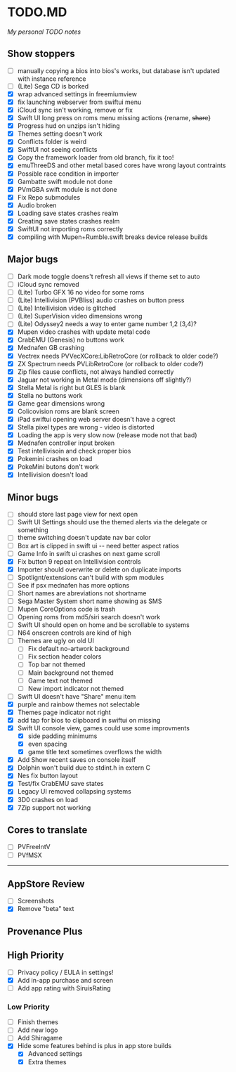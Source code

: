 # TODO.MD
_My personal TODO notes_

## Show stoppers

- [ ] manually copying a bios into bios's works, but database isn't updated with instance reference
- [ ] (Lite) Sega CD is borked
- [X] wrap advanced settings in freemiumview
- [X] fix launching webserver from swiftui menu
- [X] iCloud sync isn't working, remove or fix
- [X] Swift UI long press on roms menu missing actions {rename, ~~share~~}
- [X] Progress hud on unzips isn't hiding
- [X] Themes setting doesn't work
- [X] Conflicts folder is weird
- [X] SwiftUI not seeing conflicts
- [X] Copy the framework loader from old branch, fix it too!
- [X] emuThreeDS and other metal based cores have wrong layout contraints
- [X] Possible race condition in importer
- [X] Gambatte swift module not done
- [X] PVmGBA swift module is not done
- [X] Fix Repo submodules
- [X] Audio broken
- [X] Loading save states crashes realm
- [X] Creating save states crashes realm
- [X] SwiftUI not importing roms correctly
- [X] compiling with Mupen+Rumble.swift breaks device release builds

## Major bugs

- [ ] Dark mode toggle doens't refresh all views if theme set to auto
- [ ] iCloud sync removed
- [ ] (Lite) Turbo GFX 16 no video for some roms
- [ ] (Lite) Intellivision (PVBliss) audio crashes on button press
- [ ] (Lite) Intellivision video is glitched
- [ ] (Lite) SuperVision video dimensions wrong
- [ ] (Lite) Odyssey2 needs a way to enter game number 1,2 (3,4)?
- [X] Mupen video crashes with update metal code
- [X] CrabEMU (Genesis) no buttons work
- [X] Mednafen GB crashing
- [X] Vectrex needs PVVecXCore:LibRetroCore (or rollback to older code?)
- [X] ZX Spectrum needs PVLibRetroCore (or rollback to older code?)
- [X] Zip files cause conflicts, not always handled correctly
- [X] Jaguar not working in Metal mode (dimensions off slightly?)
- [X] Stella Metal is right but GLES is blank
- [X] Stella no buttons work
- [X] Game gear dimensions wrong
- [X] Colicovision roms are blank screen
- [X] iPad swiftui opening web server doesn't have a cgrect
- [X] Stella pixel types are wrong - video is distorted
- [X] Loading the app is very slow now (release mode not that bad)
- [X] Mednafen controller input broken
- [X] Test intellivisoin and check proper bios
- [X] Pokemini crashes on load
- [X] PokeMini butons don't work
- [X] Intellivision doesn't load

## Minor bugs

- [ ] should store last page view for next open
- [ ] Swift UI Settings should use the themed alerts via the delegate or something
- [ ] theme switching doesn't update nav bar color
- [ ] Box art is clipped in swift ui -- need better aspect ratios
- [ ] Game Info in swift ui crashes on next game scroll
- [X] Fix button 9 repeat on Intellivision controls
- [X] Importer should overwrite or delete on duplicate imports
- [ ] Spotlignt/extensions can't build with spm modules
- [ ] See if psx mednafen has more options
- [ ] Short names are abreviations not shortname
- [ ] Sega Master System short name showing as SMS
- [ ] Mupen CoreOptions code is trash 
- [ ] Opening roms from md5/siri search doesn't work
- [ ] Swift UI should open on home and be scrollable to systems
- [ ] N64 onscreen controls are kind of high
- [ ] Themes are ugly on old UI
    - [ ] Fix default no-artwork background
    - [ ] Fix section header colors
    - [ ] Top bar not themed
    - [ ] Main background not themed
    - [ ] Game text not themed
    - [ ] New import indicator not themed
- [ ] Swift UI doesn't have "Share" menu item
- [X] purple and rainbow themes not selectable
- [X] Themes page indicator not right
- [X] add tap for bios to clipboard in swiftui on missing
- [X] Swift UI console view, games could use some improvments
    - [X] side padding minimums
    - [X] even spacing
    - [X] game title text sometimes overflows the width
- [X] Add Show recent saves on console itself
- [X] Dolphin won't build due to stdint.h in extern C
- [X] Nes fix button layout
- [X] Test/fix CrabEMU save states
- [X] Legacy UI removed collapsing systems
- [X] 3D0 crashes on load
- [X] 7Zip support not working

## Cores to translate

- [ ] PVFreeIntV
- [ ] PVfMSX

--------------------------------------

## AppStore Review

- [ ] Screenshots
- [X] Remove "beta" text

## Provenance Plus

## High Priority
- [ ] Privacy policy / EULA in settings!
- [X] Add in-app purchase and screen
- [ ] Add app rating with SiruisRating
### Low Priority
- [ ] Finish themes
- [ ] Add new logo
- [ ] Add Shiragame
- [X] Hide some features behind is plus in app store builds
    - [X] Advanced settings
    - [X] Extra themes
